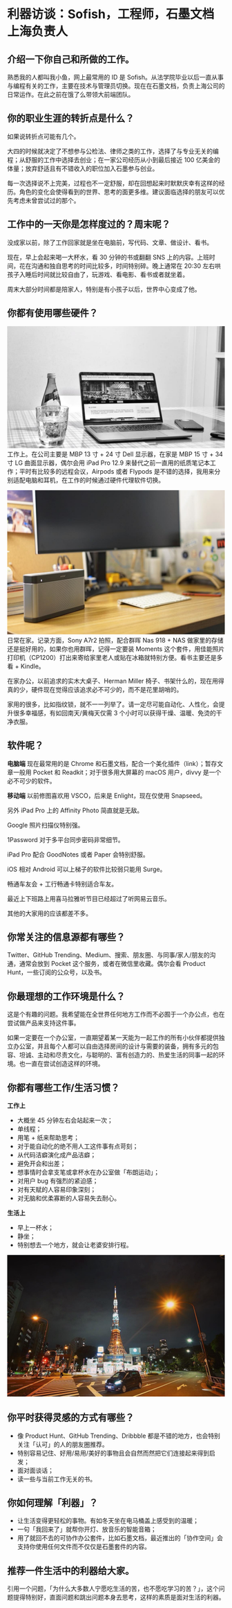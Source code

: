 # 利器访谈：Sofish，工程师，石墨文档上海负责人

## 介绍一下你自己和所做的工作。
熟悉我的人都叫我小鱼，网上最常用的 ID 是 Sofish。从法学院毕业以后一直从事与编程有关的工作，主要在技术与管理员切换。现在在石墨文档，负责上海公司的日常运作。在此之前在饿了么带领大前端团队。

## 你的职业生涯的转折点是什么？
如果说转折点可能有几个。

大四的时候就决定了不想参与公检法、律师之类的工作，选择了与专业无关的编程；从舒服的工作中选择去创业；在一家公司经历从小到最后接近 100 亿美金的体量；放弃舒适且有不错收入的职位加入石墨参与创业。

每一次选择说不上完美，过程也不一定舒服，却在回想起来时默默庆幸有这样的经历。角色的变化会使得看到的世界、思考的面更多维。建议面临选择的朋友可以优先考虑未曾尝试过的那个。

## 工作中的一天你是怎样度过的？周末呢？
没成家以前，除了工作回家就是坐在电脑前，写代码、文章、做设计、看书。

现在，早上会起来喝一大杯水，看 30 分钟的书或翻翻 SNS 上的内容。上班时间，花在沟通和独自思考的时间比较多，时间特别碎。晚上通常在 20:30 左右哄孩子入睡后时间就比较自由了，玩游戏、看电影、看书或者就坐着。

周末大部分时间都是陪家人，特别是有小孩子以后，世界中心变成了他。

## 你都有使用哪些硬件？
![peitu1](images/23_peitu1.png)
工作上。在公司主要是 MBP 13 寸 + 24 寸 Dell 显示器，在家是 MBP 15 寸 + 34 寸 LG 曲面显示器，偶尔会用 iPad Pro 12.9 来替代之前一直用的纸质笔记本工作；平时有比较多的远程会议，Airpods 或者 Flypods 是不错的选择，我用来分别适配电脑和耳机，在工作的时候通过硬件代理软件切换。

![peitu2](images/23_peitu2.png)
日常在家。记录方面，Sony A7r2 拍照，配合群晖 Nas 918 + NAS 做家里的存储还是挺好用的，如果你也用群晖，记得一定要装 Moments 这个套件，用佳能照片打印机（CP1200）打出来寄给家里老人或贴在冰箱就特别方便。看书主要还是多看 + Kindle。

在家办公，以前追求的实木大桌子、Herman Miller 椅子、书架什么的，现在用得真的少，硬件现在觉得应该追求必不可少的，而不是花里胡哨的。

家用的很多，比如指纹锁，就不一一列举了。请一定尽可能自动化、人性化，会提升很多幸福感，有如回南天/黄梅天仅需 3 个小时可以获得干燥、温暖、免烫的干净衣服。

## 软件呢？
**电脑端**
现在最常用的是 Chrome 和石墨文档，配合一个美化插件（link）；暂存文章一般用 Pocket 和 Readkit；对于很多用大屏幕的 macOS 用户，divvy 是一个必不可少的软件。

**移动端**
以前修图喜欢用 VSCO，后来是 Enlight，现在仅使用 Snapseed。

另外 iPad Pro 上的 Affinity Photo 简直就是无敌。

Google 照片扫描仪特别强。

1Password 对于多平台同步密码非常细节。

iPad Pro 配合 GoodNotes 或者 Paper 会特别舒服。

iOS 相对 Android 可以上梯子的软件比较弱只能用 Surge。

畅通车友会 + 工行畅通卡特别适合车友。

最近上下班路上用喜马拉雅听节目已经超过了听网易云音乐。

其他的大家用的应该都差不多。

## 你常关注的信息源都有哪些？
Twitter、GitHub Trending、Medium、搜索、朋友圈、与同事/家人/朋友的沟通，通常会放到 Pocket 这个服务，或者在微信里收藏。偶尔会看 Product Hunt，一些订阅的公众号，以及书。

## 你最理想的工作环境是什么？
这是个有趣的问题。我希望能在全世界任何地方工作而不必囿于一个办公点，也在尝试做产品来支持这件事。

如果一定要在一个办公室，一直期望着某一天能为一起工作的所有小伙伴都提供独立办公室，并且每个人都可以自由选择房间的设计与需要的装备，拥有多元的包容、坦诚、主动和尽责文化，与聪明的、富有创造力的、热爱生活的同事一起的环境。也一直在尝试创造这样的环境。

## 你都有哪些工作/生活习惯？
**工作上**
- 大概坐 45 分钟左右会站起来一次；
- 单线程；
- 用笔 + 纸来帮助思考；
- 对于能自动化的绝不用人工这件事有点苛刻；
- 从代码洁癖演化成产品洁癖；
- 避免开会和出差；
- 想事情时会拿支笔或拿杯水在办公室做「布朗运动」；
- 对用户 bug 有强烈的紧迫感；
- 对有天赋的人容易印象深刻；
- 对无脑和优柔寡断的人容易失去耐心。

**生活上**
- 早上一杯水；
- 静坐；
- 特别想去一个地方，就会让老婆安排行程。

![peitu3](images/23_peitu3.png)

## 你平时获得灵感的方式有哪些？
- 像 Product Hunt、GitHub Trending、Dribbble 都是不错的地方，也会特别关注「认可」的人的朋友圈推荐。
- 特别容易记住、好用/易用/美好的事物且会自然而然把它们连接起来得到启发；
- 面对面谈话；
- 读一些与当前工作无关的书。

## 你如何理解「利器」？ 
- 让生活变得更轻松的事物。有如冬天坐在电马桶盖上感受到的温暖；
- 一句「我回来了」就帮你开灯、放音乐的智能音箱；
- 用了就回不去的可协作办公套件，比如石墨文档，最近推出的「协作空间」会支持你使用任何文件而不仅仅是石墨套件的内容。

## 推荐一件生活中的利器给大家。
引用一个问题，「为什么大多数人宁愿吃生活的苦，也不愿吃学习的苦？」，这个问题提得特别好，直面问题和跳出问题本身去思考，这样的素质是面对生活的利器。

